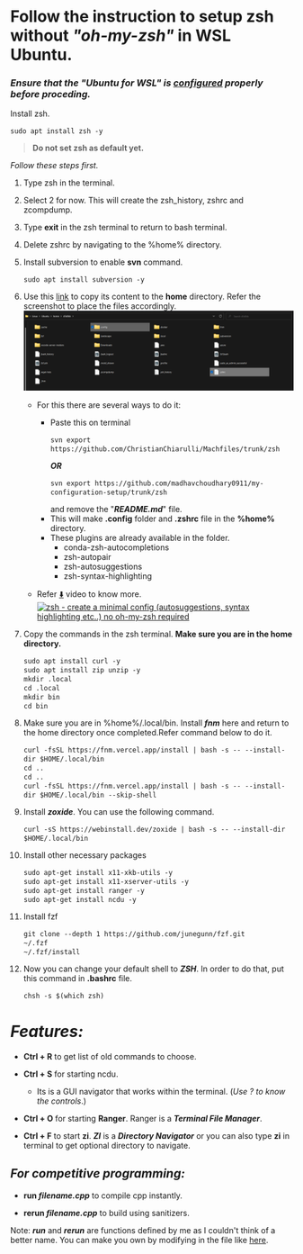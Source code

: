 # Follow the instruction to setup zsh without ***"oh-my-zsh"*** in WSL Ubuntu.

### *Ensure that the ***"Ubuntu for WSL"*** is [configured](/UbuntuWSL/README.md) properly before proceding.*

Install zsh.
```
sudo apt install zsh -y
```

>**Do not set zsh as default yet.**

*Follow these steps first.*

1. Type zsh in the terminal.

2. Select 2 for now. This will create the zsh_history, zshrc and zcompdump.

3. Type **exit** in the zsh terminal to return to bash terminal.

4. Delete zshrc by navigating to the %home% directory.

5.  Install subversion to enable **svn** command.
    ```
    sudo apt install subversion -y
    ```

6. Use this [link](https://github.com/ChristianChiarulli/Machfiles/tree/master/zsh) to copy its content to the **home** directory. Refer the screenshot to place the files accordingly. ![Screenshot](Screenshot.png#gh-dark-mode-only)
    - For this there are several ways to do it:
        - Paste this on terminal
            ```
            svn export https://github.com/ChristianChiarulli/Machfiles/trunk/zsh
            ```
            ***OR***
            ```
            svn export https://github.com/madhavchoudhary0911/my-configuration-setup/trunk/zsh
            ```
            and remove the "***README.md***" file.
        - This will make **.config** folder and **.zshrc** file in the **%home%** directory.
        - These plugins are already available in the folder.
            - conda-zsh-autocompletions
            - zsh-autopair
            - zsh-autosuggestions
            - zsh-syntax-highlighting

    - Refer [:arrow_down:](https://youtu.be/bTLYiNvRIVI) video to know more.
    [![zsh - create a minimal config (autosuggestions, syntax highlighting etc..) no oh-my-zsh required](https://i.ytimg.com/vi/bTLYiNvRIVI/maxresdefault.jpg)](https://youtu.be/bTLYiNvRIVI?list=LL "zsh - create a minimal config (autosuggestions, syntax highlighting etc..) no oh-my-zsh required")

7. Copy the commands in the zsh terminal.
    **Make sure you are in the home directory.**
    ```
    sudo apt install curl -y
    sudo apt install zip unzip -y
    mkdir .local
    cd .local
    mkdir bin
    cd bin
    ```

8. Make sure you are in %home%/.local/bin. Install ***fnm*** here and return to the home directory once completed.Refer command below to do it.
    ```
    curl -fsSL https://fnm.vercel.app/install | bash -s -- --install-dir $HOME/.local/bin
    cd ..
    cd ..
    curl -fsSL https://fnm.vercel.app/install | bash -s -- --install-dir $HOME/.local/bin --skip-shell
    ```

9. Install ***zoxide***. You can use the following command.
    ```
    curl -sS https://webinstall.dev/zoxide | bash -s -- --install-dir $HOME/.local/bin
    ```

10. Install other necessary packages
    ```
    sudo apt-get install x11-xkb-utils -y
    sudo apt-get install x11-xserver-utils -y
    sudo apt-get install ranger -y
    sudo apt-get install ncdu -y
    ```

11. Install fzf
    ```
    git clone --depth 1 https://github.com/junegunn/fzf.git 
    ~/.fzf
    ~/.fzf/install
    ```

12. Now you can change your default shell to ***ZSH***. In order to do that, put this command in **.bashrc** file.
    ```
    chsh -s $(which zsh)
    ```

# ***Features:***

- **Ctrl + R** to get list of old commands to choose.

- **Ctrl + S** for starting ncdu.
    - Its is a GUI navigator that works within the terminal. (*Use ? to know the controls*.)

- **Ctrl + O** for starting **Ranger**. Ranger is a ***Terminal File Manager***.

- **Ctrl + F** to start **zi**. ***ZI*** is a ***Directory Navigator*** or you can also type **zi** in terminal to get optional directory to navigate.

## ***For competitive programming:***

- **run _filename.cpp_** to compile cpp instantly.

- **rerun _filename.cpp_** to build using sanitizers.
    
Note: ***run*** and ***rerun*** are functions defined by me as I couldn't think of a better name. You can make you own by modifying in the file like [here](https://github.com/madhavchoudhary0911/Setup/blob/eb4d235f1fd9360cc257d1e26addcfd8460fd546/zsh/.config/zsh/.zshrc#L108).

